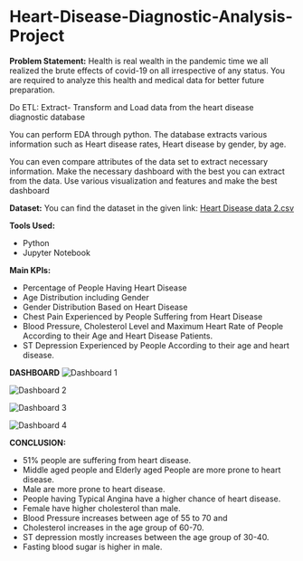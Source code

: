# Heart-Disease-Diagnostic-Analysis-Project
**Problem Statement:**
Health is real wealth in the pandemic time we all realized the brute effects of covid-19 on all irrespective of any status. You are required to analyze this health and medical data for better future preparation. 

Do ETL: Extract- Transform and Load data from the heart disease diagnostic database 

You can perform EDA through python. The database extracts various information such as Heart disease rates, Heart disease by gender, by age. 

You can even compare attributes of the data set to extract necessary information. Make the necessary dashboard with the best you can extract from the data. Use various visualization and features and make the best dashboard 

**Dataset:**
You can find the dataset in the given link:
[Heart Disease data 2.csv](https://github.com/Vinotha3683/Heart-Disease-Diagnostic-Analysis-Project/files/13686107/Heart.Disease.data.2.csv)

**Tools Used:**
- Python
- Jupyter Notebook

**Main KPIs:**
- Percentage of People Having Heart Disease
- Age Distribution including Gender
- Gender Distribution Based on Heart Disease
- Chest Pain Experienced by People Suffering from Heart Disease
- Blood Pressure, Cholesterol Level and Maximum Heart Rate of  People According to their Age and Heart Disease Patients.
- ST Depression Experienced by People According to their age and heart disease.

**DASHBOARD**
![Dashboard 1](https://github.com/Vinotha3683/Heart-Disease-Diagnostic-Analysis-Project/assets/121660210/0733b4ee-6947-4552-8afc-0c869cadf8b1)

![Dashboard 2](https://github.com/Vinotha3683/Heart-Disease-Diagnostic-Analysis-Project/assets/121660210/e7d8c041-ac24-496c-ab3b-a84cb404e7ff)

![Dashboard 3](https://github.com/Vinotha3683/Heart-Disease-Diagnostic-Analysis-Project/assets/121660210/362a8693-eca9-45e5-81f8-30dc248eaadc)

![Dashboard 4](https://github.com/Vinotha3683/Heart-Disease-Diagnostic-Analysis-Project/assets/121660210/70e7eeca-9fc8-4411-8c5c-2b70cacdfb0f)

**CONCLUSION:**
- 51% people are suffering from heart disease.
- Middle aged people and Elderly aged People are more prone to heart disease.
- Male are more prone to heart disease.
- People having Typical Angina have a higher chance of heart disease.
- Female have higher cholesterol than male.
- Blood Pressure increases between age of 55 to 70 and 
- Cholesterol increases in the age group of 60-70.
- ST depression mostly increases between the age group of 30-40.
- Fasting blood sugar is higher in male.

